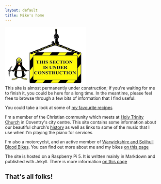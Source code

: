 ```yaml
---
layout: default
title: Mike's home
---
```



![under construction banner](/assets/images/construction2.png)<br>
This site is almost permanently under construction; if you're waiting for me to finish it, 
you could be here for a long time. In the meantime, please feel free to browse through a few bits of information that 
I find useful. <br>

You could take a look at some of [my favourite recipes](recipes.html)<br>

I'm a member of the Christian community which meets at [Holy Trinity Church](https://holytrinitycoventry.org.uk) in Coventry's city centre. 
This site contains some information about our beautiful church's [history](/htc) 
as well as links to some of the music that I use when I'm playing the piano for services.<br>

I'm also a motorcyclst, and an active member of  [Warwickshire and Solihull Blood Bikes](https://wsbb.org). 
You can find out more about me and my bikes [on this page](/bikes/index.html)

The site is hosted on a Raspberry Pi 5. It is written mainly in Markdown and published with Jekyll. There is more information [on this page](/web-tech.html)


## That's all folks!
